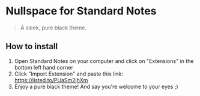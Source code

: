 # Nullspace for Standard Notes
> A sleek, pure black theme.

## How to install
1. Open Standard Notes on your computer and click on "Extensions" in the bottom left hand corner
2. Click "Import Extension" and paste this link:
https://listed.to/PUaSm2jhXm
3. Enjoy a pure black theme! And say you're welcome to your eyes ;)
